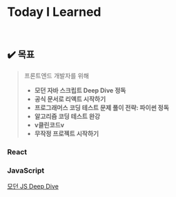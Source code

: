# Today  I  Learned

<br />

## :heavy_check_mark: 목표

> 프론트엔드 개발자를 위해
> - **모던 자바 스크립트 Deep Dive 정독**
> - **공식 문서로 리액트 시작하기**
> - **프로그래머스 코딩 테스트 문제 풀이 전략: 파이썬 정독**
> - **알고리즘 코딩 테스트 완강**
> - **v클린코드v**
> - **무작정 프로젝트 시작하기**


### React
### JavaScript
[모던 JS Deep Dive](https://github.com/leeluse/TIL/blob/main/JavaScript/%EB%AA%A8%EB%8D%98%20JS%20DeepDive/DeepDive-ch1~3-%EC%8B%9C%EC%9E%91%ED%95%98%EA%B8%B0.md)
